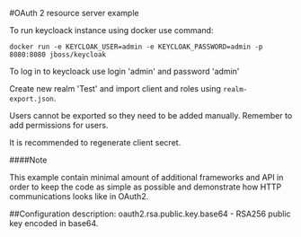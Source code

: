 #OAuth 2 resource server example

To run keycloack instance using docker use command:

`docker run -e KEYCLOAK_USER=admin -e KEYCLOAK_PASSWORD=admin -p 8080:8080 jboss/keycloak`

To log in to keycloack use login 'admin' and password 'admin'

Create new realm 'Test' and import client and roles using `realm-export.json`.

Users cannot be exported so they need to be added manually. Remember to add permissions for users.

It is recommended to regenerate client secret.

####Note

This example contain minimal amount of additional frameworks and API in order
to keep the code as simple as possible and demonstrate how HTTP communications looks like in OAuth2.

##Configuration description:
    oauth2.rsa.public.key.base64 - RSA256 public key encoded in base64.

